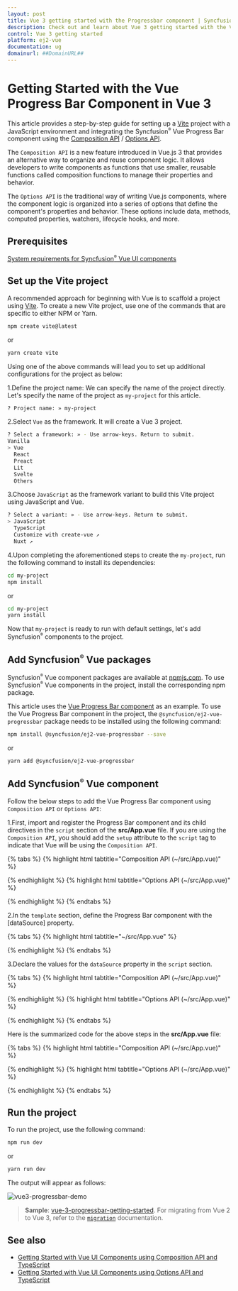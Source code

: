 ```yaml
---
layout: post
title: Vue 3 getting started with the Progressbar component | Syncfusion
description: Check out and learn about Vue 3 getting started with the Vue Progressbar component of Syncfusion Essential JS 2 and more details.
control: Vue 3 getting started
platform: ej2-vue
documentation: ug
domainurl: ##DomainURL##
---
```


# Getting Started with the Vue Progress Bar Component in Vue 3

This article provides a step-by-step guide for setting up a [Vite](https://vitejs.dev/) project with a JavaScript environment and integrating the Syncfusion<sup style="font-size:70%">&reg;</sup> Vue Progress Bar component using the [Composition API](https://vuejs.org/guide/introduction.html#composition-api) / [Options API](https://vuejs.org/guide/introduction.html#options-api).

The `Composition API` is a new feature introduced in Vue.js 3 that provides an alternative way to organize and reuse component logic. It allows developers to write components as functions that use smaller, reusable functions called composition functions to manage their properties and behavior.

The `Options API` is the traditional way of writing Vue.js components, where the component logic is organized into a series of options that define the component's properties and behavior. These options include data, methods, computed properties, watchers, lifecycle hooks, and more.

## Prerequisites

[System requirements for Syncfusion<sup style="font-size:70%">&reg;</sup> Vue UI components](https://ej2.syncfusion.com/vue/documentation/system-requirements/)

## Set up the Vite project

A recommended approach for beginning with Vue is to scaffold a project using [Vite](https://vitejs.dev/). To create a new Vite project, use one of the commands that are specific to either NPM or Yarn.

```bash
npm create vite@latest
```

or

```bash
yarn create vite
```

Using one of the above commands will lead you to set up additional configurations for the project as below:

1.Define the project name: We can specify the name of the project directly. Let's specify the name of the project as `my-project` for this article.

```bash
? Project name: » my-project
```

2.Select `Vue` as the framework. It will create a Vue 3 project.

```bash
? Select a framework: » - Use arrow-keys. Return to submit.
Vanilla
> Vue
  React
  Preact
  Lit
  Svelte
  Others
```

3.Choose `JavaScript` as the framework variant to build this Vite project using JavaScript and Vue.

```bash
? Select a variant: » - Use arrow-keys. Return to submit.
> JavaScript
  TypeScript
  Customize with create-vue ↗
  Nuxt ↗
```

4.Upon completing the aforementioned steps to create the `my-project`, run the following command to install its dependencies:

```bash
cd my-project
npm install
```

or

```bash
cd my-project
yarn install
```

Now that `my-project` is ready to run with default settings, let's add Syncfusion<sup style="font-size:70%">&reg;</sup> components to the project.

## Add Syncfusion<sup style="font-size:70%">&reg;</sup> Vue packages

Syncfusion<sup style="font-size:70%">&reg;</sup> Vue component packages are available at [npmjs.com](https://www.npmjs.com/search?q=ej2-vue). To use Syncfusion<sup style="font-size:70%">&reg;</sup> Vue components in the project, install the corresponding npm package.

This article uses the [Vue Progress Bar component](https://www.syncfusion.com/vue-components/vue-progressbar) as an example. To use the Vue Progress Bar component in the project, the `@syncfusion/ej2-vue-progressbar` package needs to be installed using the following command:

```bash
npm install @syncfusion/ej2-vue-progressbar --save
```

or

```bash
yarn add @syncfusion/ej2-vue-progressbar
```

## Add Syncfusion<sup style="font-size:70%">&reg;</sup> Vue component

Follow the below steps to add the Vue Progress Bar component using `Composition API` or `Options API`:

1.First, import and register the Progress Bar component and its child directives in the `script` section of the **src/App.vue** file. If you are using the `Composition API`, you should add the `setup` attribute to the `script` tag to indicate that Vue will be using the `Composition API`.

{% tabs %}
{% highlight html tabtitle="Composition API (~/src/App.vue)" %}

<script setup>
import { ProgressBarComponent as EjsProgressbar } from "@syncfusion/ej2-vue-progressbar";
</script>

{% endhighlight %}
{% highlight html tabtitle="Options API (~/src/App.vue)" %}

<script>
import { ProgressBarComponent } from "@syncfusion/ej2-vue-progressbar";
//Component registration
export default {
  name: "App",
  components: {
    "ejs-progressbar": ProgressBarComponent
  }
}
</script>

{% endhighlight %}
{% endtabs %}

2.In the `template` section, define the Progress Bar component with the [dataSource] property.

{% tabs %}
{% highlight html tabtitle="~/src/App.vue" %}

<template>
    <ejs-progressbar id="percentage" :type='type' :showProgressValue='showProgressValue' :value='value' :animation="animation">
    </ejs-progressbar>
</template>

{% endhighlight %}
{% endtabs %}

3.Declare the values for the `dataSource` property in the `script` section.

{% tabs %}
{% highlight html tabtitle="Composition API (~/src/App.vue)" %}

<script setup>
const type = 'Circular';
const showProgressValue = 'true';
const value = 100;
const animation = {
        enable: true,
        duration: 2000,
        delay: 0
};
</script>

{% endhighlight %}
{% highlight html tabtitle="Options API (~/src/App.vue)" %}

<script>
data() {
    return {
        type: 'Circular',
        showProgressValue: 'true',
        value: 100,
        animation: {
            enable: true,
            duration: 2000,
            delay: 0
        }
    };
}
</script>

{% endhighlight %}
{% endtabs %}

Here is the summarized code for the above steps in the **src/App.vue** file:

{% tabs %}
{% highlight html tabtitle="Composition API (~/src/App.vue)" %}

<template>
    <ejs-progressbar id="percentage" :type='type' :showProgressValue='showProgressValue' :value='value' :animation="animation">
    </ejs-progressbar>
</template>

<script setup>
import { ProgressBarComponent as EjsProgressbar } from "@syncfusion/ej2-vue-progressbar";

const type = 'Circular';
const showProgressValue = 'true';
const value = 100;
const animation = {
        enable: true,
        duration: 2000,
        delay: 0
};
</script>

{% endhighlight %}
{% highlight html tabtitle="Options API (~/src/App.vue)" %}

<template>
    <ejs-progressbar id="percentage" :type='type' :showProgressValue='showProgressValue' :value='value' :animation="animation">
    </ejs-progressbar>
</template>

<script>
import { ProgressBarComponent } from "@syncfusion/ej2-vue-progressbar";
//Component registration
export default {
  name: "App",
  components: {
    "ejs-progressbar": ProgressBarComponent
  },
    data() {
    return {
        type: 'Circular',
        showProgressValue: 'true',
        value: 100,
        animation: {
            enable: true,
            duration: 2000,
            delay: 0
        }
    };
 },
};
</script>

{% endhighlight %}
{% endtabs %}

## Run the project

To run the project, use the following command:

```bash
npm run dev
```

or

```bash
yarn run dev
```

The output will appear as follows:

![vue3-progressbar-demo](./images/vue3-progressbar-demo.png)

> **Sample**: [vue-3-progressbar-getting-started](https://github.com/SyncfusionExamples/vue3-progressbar-getting-started).
For migrating from Vue 2 to Vue 3, refer to the [`migration`](https://ej2.syncfusion.com/vue/documentation/getting-started/vue3-tutorial/#migration-from-vue-2-to-vue-3) documentation.

## See also

* [Getting Started with Vue UI Components using Composition API and TypeScript](../getting-started/vue-3-ts-composition.md)
* [Getting Started with Vue UI Components using Options API and TypeScript](../getting-started/vue-3-ts-options.md)